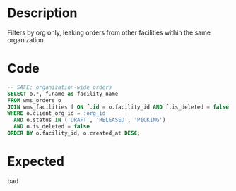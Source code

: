 # Description

Filters by org only, leaking orders from other facilities within the same organization.

# Code

```sql
-- SAFE: organization-wide orders
SELECT o.*, f.name as facility_name
FROM wms_orders o
JOIN wms_facilities f ON f.id = o.facility_id AND f.is_deleted = false
WHERE o.client_org_id = :org_id
  AND o.status IN ('DRAFT', 'RELEASED', 'PICKING')
  AND o.is_deleted = false
ORDER BY o.facility_id, o.created_at DESC;
```

# Expected

bad